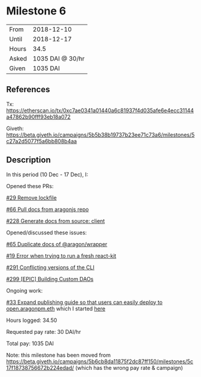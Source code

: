 # Milestone 6

|       |                  |
| ----- | ---------------- |
| From  | 2018-12-10       |
| Until | 2018-12-17       |
| Hours | 34.5             |
| Asked | 1035 DAI @ 30/hr |
| Given | 1035 DAI         |

## References

Tx: <https://etherscan.io/tx/0xc7ae0341a01440a6c81937f4d035afe6e4ecc31144a47862b90fff93eb18a072>

Giveth: <https://beta.giveth.io/campaigns/5b5b38b19737b23ee71c73a6/milestones/5c27a2d5077f5a6bb808b4aa>

## Description

In this period (10 Dec - 17 Dec), I:

Opened these PRs:

[#29 Remove lockfile](https://github.com/aragon/aragon-react-boilerplate/pull/29)

[#66 Pull docs from aragonjs repo](https://github.com/aragon/hack/pull/66)

[#228 Generate docs from source: client](https://github.com/aragon/aragon.js/pull/228)

Opened/discussed these issues:

[#65 Duplicate docs of @aragon/wrapper](https://github.com/aragon/hack/issues/65)

[#19 Error when trying to run a fresh react-kit](https://github.com/aragon/aragon-react-kit-boilerplate/issues/19)

[#291 Conflicting versions of the CLI](https://github.com/aragon/aragon-cli/issues/291)

[#299 [EPIC] Building Custom DAOs](https://github.com/aragon/aragon-cli/issues/299)

Ongoing work:

[#33 Expand publishing guide so that users can easily deploy to open.aragonpm.eth](https://github.com/aragon/hack/issues/33) which I started [here](https://github.com/0x6431346e/pomodoro-counter/pull/1/files)

Hours logged: 34.50

Requested pay rate: 30 DAI/hr

Total pay: 1035 DAI

Note: this milestone has been moved from <https://beta.giveth.io/campaigns/5b6cb8da11875f2dc87ff150/milestones/5c17f18738756672b224edad/> (which has the wrong pay rate & campaign)
